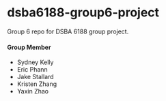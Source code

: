 # dsba6188-group6-project
Group 6 repo for DSBA 6188 group project.

#### Group Member
- Sydney Kelly
- Eric Phann
- Jake Stallard
- Kristen Zhang
- Yaxin Zhao

